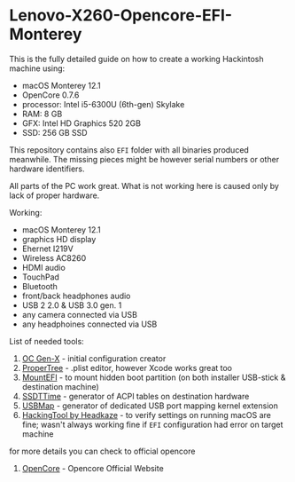 # Lenovo-X260-Opencore-EFI-Monterey

This is the fully detailed guide on how to create a working Hackintosh machine using:

* macOS Monterey 12.1
* OpenCore 0.7.6
* processor: Intel i5-6300U (6th-gen) Skylake
* RAM: 8 GB
* GFX: Intel HD Graphics 520 2GB
* SSD: 256 GB SSD

This repository contains also `EFI` folder with all binaries produced meanwhile. The missing pieces might be however serial numbers or other hardware identifiers.

All parts of the PC work great. What is not working here is caused only by lack of proper hardware.

Working:

* macOS Monterey 12.1
* graphics HD display
* Ehernet I219V 
* Wireless AC8260
* HDMI audio
* TouchPad
* Bluetooth
* front/back headphones audio
* USB 2 2.0 & USB 3.0 gen. 1
* any camera connected via USB
* any headphoines connected via USB

List of needed tools:

1. [OC Gen-X](https://github.com/Pavo-IM/OC-Gen-X) - initial configuration creator
1. [ProperTree](https://github.com/corpnewt/ProperTree) - .plist editor, however Xcode works great too
1. [MountEFI](https://github.com/corpnewt/MountEFI) - to mount hidden boot partition (on both installer USB-stick & destination machine)
1. [SSDTTime](https://github.com/corpnewt/SSDTTime) - generator of ACPI tables on destination hardware
1. [USBMap](https://github.com/corpnewt/USBMap) - generator of dedicated USB port mapping kernel extension
1. [HackingTool by Headkaze](https://github.com/headkaze/Hackintool) - to verify settings on running macOS are fine; wasn't always working fine if `EFI` configuration had error on target machine


for more details you can check to official opencore

1. [OpenCore](https://dortania.github.io/OpenCore-Install-Guide/) - Opencore Official Website
